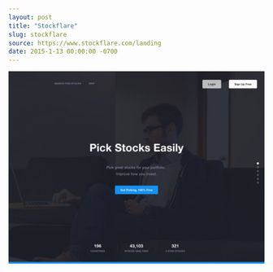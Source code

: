 ```yaml
---
layout: post
title: "Stockflare"
slug: stockflare
source: https://www.stockflare.com/landing
date: 2015-1-13 00:00:00 -0700
---
```


<img src="/screenshots/stockflare.jpg">
